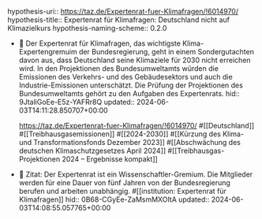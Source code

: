 hypothesis-uri:: https://taz.de/Expertenrat-fuer-Klimafragen/!6014970/
hypothesis-title:: Expertenrat für Klimafragen: Deutschland nicht auf Klimazielkurs
hypothesis-naming-scheme:: 0.2.0

- 📝 Der Expertenrat für Klimafragen, das wichtigste Klima-Expertengremuim der Bundesregierung, geht in einem Sondergutachten davon aus, dass Deutschland seine Klimaziele für 2030 nicht erreichen wird. In den Projektionen des Bundesumweltamts würden die Emissionen des Verkehrs- und des Gebäudesektors und auch die Industrie-Emissionen unterschätzt. Die Prüfung der Projektionen des Bundesumweltamts gehört zu den Aufgaben des Expertenrats.
  hid:: 9JtaliGoEe-E5z-YAFRr8Q
  updated:: 2024-06-03T14:11:28.850707+00:00
  
  https://taz.de/Expertenrat-fuer-Klimafragen/!6014970/ #[[Deutschland]] #[[Treibhausgasemissionen]] #[[2024-2030]] #[[Kürzung des Klima- und Transformationsfonds Dezember 2023]] #[[Abschwächung des deutschen Klimaschutzgesetzes April 2024]] #[[Treibhausgas-Projektionen 2024 – Ergebnisse kompakt]]
- 📌 Zitat: Der Expertenrat ist ein Wissenschaftler-Gremium. Die Mitglieder werden für eine Dauer von fünf Jahren von der Bundesregierung berufen und arbeiten unabhängig.  #[[institution: Expertenrat für Klimafragen]]
  hid:: 0B68-CGyEe-ZaMsmMXOItA
  updated:: 2024-06-03T14:08:55.057765+00:00